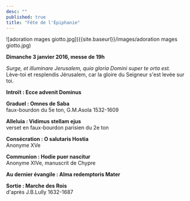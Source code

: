 ```yaml
---
desc: ""
published: true
title: "Fête de l'Épiphanie"
---
```



![adoration mages giotto.jpg]({{site.baseurl}}/images/adoration mages giotto.jpg)


**Dimanche 3 janvier 2016, messe de 19h**  

*Surge, et illuminare Jerusalem, quia gloria Domini super te orta est.*  
Lève-toi et resplendis Jérusalem, car la gloire du Seigneur s'est levée sur toi.

**Introït : Ecce advenit Dominus**

**Graduel : Omnes de Saba**  
faux-bourdon du 5e ton, G.M.Asola 1532-1609

**Alleluia : Vidimus stellam ejus**  
verset en faux-bourdon parisien du 2e ton

**Consécration : O salutaris Hostia**  
Anonyme XVe

**Communion : Hodie puer nascitur**  
Anonyme XIVe, manuscrit de Chypre

**Au dernier évangile : Alma redemptoris Mater**  

**Sortie : Marche des Rois**  
d'après J.B.Lully 1632-1687
